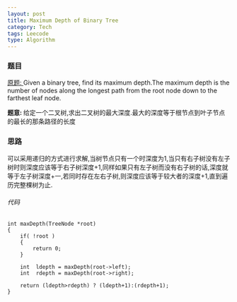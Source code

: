 ```yaml
---
layout: post
title: Maximum Depth of Binary Tree 
category: Tech
tags: Leecode
type: Algorithm
---
```


### 题目
[原题: ](http://oj.leetcode.com/problems/maximum-depth-of-binary-tree/)Given a binary tree, find its maximum depth.The maximum depth is the number of nodes along the longest path from the root node down to the farthest leaf node.

<b>题意: </b>给定一个二叉树,求出二叉树的最大深度.最大的深度等于根节点到叶子节点的最长的那条路径的长度

### 思路
可以采用递归的方式进行求解,当树节点只有一个时深度为1,当只有右子树没有左子树时则深度应该等于右子树深度+1,同样如果只有左子树而没有右子树的话,深度就等于左子树深度+一,若同时存在左右子树,则深度应该等于较大者的深度+1,直到遍历完整棵树为止.

###### 代码

	int maxDepth(TreeNode *root) 
	{
		if( !root )
		{
			return 0;
		}

		int  ldepth = maxDepth(root->left);
		int  rdepth = maxDepth(root->right);

		return (ldepth>rdepth) ? (ldepth+1):(rdepth+1);      
	}

